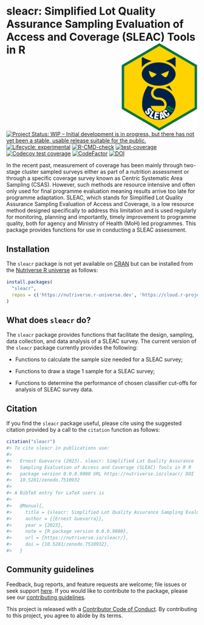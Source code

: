 
<!-- README.md is generated from README.Rmd. Please edit that file -->

# sleacr: Simplified Lot Quality Assurance Sampling Evaluation of Access and Coverage (SLEAC) Tools in R <img src="man/figures/logo.png" width="200px" align="right" />

<!-- badges: start -->

[![Project Status: WIP – Initial development is in progress, but there
has not yet been a stable, usable release suitable for the
public.](https://www.repostatus.org/badges/latest/wip.svg)](https://www.repostatus.org/#wip)
[![Lifecycle:
experimental](https://img.shields.io/badge/lifecycle-experimental-orange.svg)](https://www.tidyverse.org/lifecycle/#experimental)
[![R-CMD-check](https://github.com/nutriverse/sleacr/actions/workflows/R-CMD-check.yaml/badge.svg)](https://github.com/nutriverse/sleacr/actions/workflows/R-CMD-check.yaml)
[![test-coverage](https://github.com/nutriverse/sleacr/actions/workflows/test-coverage.yaml/badge.svg)](https://github.com/nutriverse/sleacr/actions/workflows/test-coverage.yaml)
[![Codecov test
coverage](https://codecov.io/gh/nutriverse/sleacr/branch/main/graph/badge.svg)](https://app.codecov.io/gh/nutriverse/sleacr?branch=main)
[![CodeFactor](https://www.codefactor.io/repository/github/nutriverse/sleacr/badge)](https://www.codefactor.io/repository/github/nutriverse/sleacr)
[![DOI](https://zenodo.org/badge/186984529.svg)](https://zenodo.org/badge/latestdoi/186984529)
<!-- badges: end -->

In the recent past, measurement of coverage has been mainly through
two-stage cluster sampled surveys either as part of a nutrition
assessment or through a specific coverage survey known as Centric
Systematic Area Sampling (CSAS). However, such methods are resource
intensive and often only used for final programme evaluation meaning
results arrive too late for programme adaptation. SLEAC, which stands
for Simplified Lot Quality Assurance Sampling Evaluation of Access and
Coverage, is a low resource method designed specifically to address this
limitation and is used regularly for monitoring, planning and
importantly, timely improvement to programme quality, both for agency
and Ministry of Health (MoH) led programmes. This package provides
functions for use in conducting a SLEAC assessment.

## Installation

The `sleacr` package is not yet available on
[CRAN](https://cran.r-project.org) but can be installed from the
[Nutriverse R universe](https://nutriverse.r-universe.dev) as follows:

``` r
install.packages(
  "sleacr",
  repos = c('https://nutriverse.r-universe.dev', 'https://cloud.r-project.org')
)
```

## What does `sleacr` do?

The `sleacr` package provides functions that facilitate the design,
sampling, data collection, and data analysis of a SLEAC survey. The
current version of the `sleacr` package currently provides the
following:

- Functions to calculate the sample size needed for a SLEAC survey;

- Functions to draw a stage 1 sample for a SLEAC survey;

- Functions to determine the performance of chosen classifier cut-offs
  for analysis of SLEAC survey data.

## Citation

If you find the `sleacr` package useful, please cite using the suggested
citation provided by a call to the `citation` function as follows:

``` r
citation("sleacr")
#> To cite sleacr in publications use:
#> 
#>   Ernest Guevarra (2023). sleacr: Simplified Lot Quality Assurance
#>   Sampling Evaluation of Access and Coverage (SLEAC) Tools in R R
#>   package version 0.0.0.9000 URL https://nutriverse.io/sleacr/ DOI
#>   10.5281/zenodo.7510932
#> 
#> A BibTeX entry for LaTeX users is
#> 
#>   @Manual{,
#>     title = {sleacr: Simplified Lot Quality Assurance Sampling Evaluation of Access and Coverage (SLEAC) Tools in R},
#>     author = {{Ernest Guevarra}},
#>     year = {2023},
#>     note = {R package version 0.0.0.9000},
#>     url = {https://nutriverse.io/sleacr/},
#>     doi = {10.5281/zenodo.7510932},
#>   }
```

## Community guidelines

Feedback, bug reports, and feature requests are welcome; file issues or
seek support [here](https://github.com/nutriverse/sleacr/issues). If you
would like to contribute to the package, please see our [contributing
guidelines](https://nutriverse.io/sleacr/CONTRIBUTING.html).

This project is released with a [Contributor Code of
Conduct](https://contributor-covenant.org/version/2/1/CODE_OF_CONDUCT.html).
By contributing to this project, you agree to abide by its terms.
